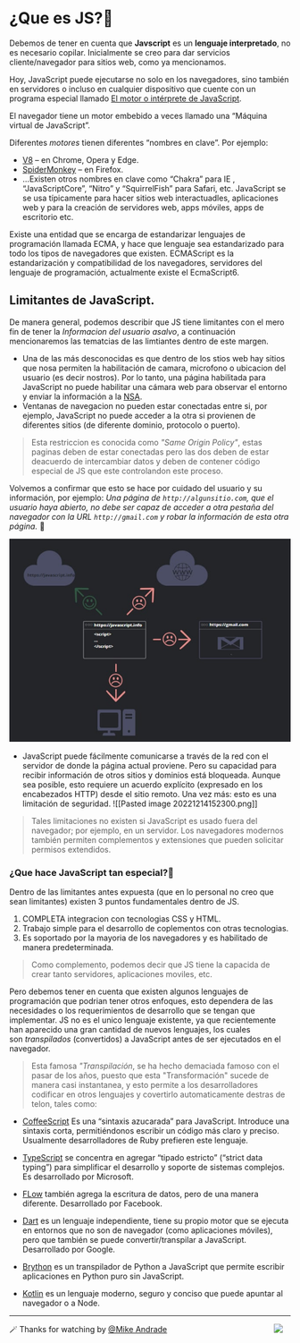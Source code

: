 # ¿Que es JS?🤔

Debemos de tener en cuenta que **Javscript** es un **lenguaje interpretado**, no es necesario copilar. Inicialmente se creo para dar servicios cliente/navegador para sitios web, como ya mencionamos. 

Hoy, JavaScript puede ejecutarse no solo en los navegadores, sino también en servidores o incluso en cualquier dispositivo que cuente con un programa especial llamado [El motor o intérprete de JavaScript](https://es.wikipedia.org/wiki/Int%C3%A9rprete_de_JavaScript).

El navegador tiene un motor embebido a veces llamado una “Máquina virtual de JavaScript”.

Diferentes *motores* tienen diferentes “nombres en clave”. Por ejemplo:

-   [V8](https://es.wikipedia.org/wiki/Chrome_V8) – en Chrome, Opera y Edge.
-   [SpiderMonkey](https://es.wikipedia.org/wiki/SpiderMonkey) – en Firefox.
-   …Existen otros nombres en clave como “Chakra” para IE , “JavaScriptCore”, “Nitro” y “SquirrelFish” para Safari, etc.
JavaScript se se usa típicamente para hacer sitios web interactuadles, aplicaciones web y para la creación de servidores web, apps móviles, apps de escritorio etc.  
  
Existe una entidad que se encarga de estandarizar lenguajes de programación llamada ECMA, y hace que lenguaje sea estandarizado para todo los tipos de navegadores que existen. ECMAScript es la estandarización y compatibilidad de los navegadores, servidores del lenguaje de programación, actualmente existe el EcmaScript6.

## Limitantes de JavaScript.

De manera general, podemos describir que JS tiene limitantes con el mero fin de tener la _Informacion del usuario asalvo_, a continuación mencionaremos las tematcias de las limtiantes dentro de este margen.

- Una de las más desconocidas es que dentro de los stios web hay sitios que nosa permiten la habilitación de camara, microfono o ubicacion del usuario (es decir nostros). Por lo tanto, una página habilitada para JavaScript no puede habilitar una cámara web para observar el entorno y enviar la información a la [NSA](https://es.wikipedia.org/wiki/Agencia_de_Seguridad_Nacional).
- Ventanas de navegacion no pueden estar conectadas entre si, por ejemplo, JavaScript no puede acceder a la otra si provienen de diferentes sitios (de diferente dominio, protocolo o puerto).

> Esta restriccion es conocida como _"Same Origin Policy"_, estas paginas deben de estar conectadas pero las dos deben de estar deacuerdo de intercambiar datos y deben de contener código especial de JS que este controlandon este proceso.

Volvemos a confirmar que esto se hace por cuidado del usuario y su información, por ejemplo: _Una página de `http://algunsitio.com`, que el usuario haya abierto, no debe ser capaz de acceder a otra pestaña del navegador con la URL `http://gmail.com` y robar la información de esta otra página._ 🔐

![JS](https://raw.githubusercontent.com/Mike-std-cpu/JS_Basic/main/Information/img/JSWEB.jpg)

- JavaScript puede fácilmente comunicarse a través de la red con el servidor de donde la página actual proviene. Pero su capacidad para recibir información de otros sitios y dominios está bloqueada. Aunque sea posible, esto requiere un acuerdo explícito (expresado en los encabezados HTTP) desde el sitio remoto. Una vez más: esto es una limitación de seguridad.
![[Pasted image 20221214152300.png]]
> Tales limitaciones no existen si JavaScript es usado fuera del navegador; por ejemplo, en un servidor. Los navegadores modernos también permiten complementos y extensiones que pueden solicitar permisos extendidos.

### ¿Que hace JavaScript tan especial?🚀

Dentro de las limitantes antes expuesta (que en lo personal no creo que sean limitantes) existen 3 puntos fundamentales dentro de JS.

1. COMPLETA integracion con tecnologias CSS y HTML.
2. Trabajo simple para el desarrollo de coplementos con otras tecnologias.
3. Es soportado por la mayoria de los navegadores y es habilitado de manera predeterminada.
> Como complemento, podemos decir que JS tiene la capacida de crear tanto servidores, aplicaciones moviles, etc.

Pero debemos tener en cuenta que existen algunos lenguajes de programación que podrian tener otros enfoques, esto dependera de las necesidades o los requerimientos de  desarrollo que se tengan que implementar. JS no es el unico lenguaje existente, ya que recientemente han aparecido una gran cantidad de nuevos lenguajes, los cuales son _transpilados_ (convertidos) a JavaScript antes de ser ejecutados en el navegador.

> Esta famosa _"Transpilación_, se ha hecho demaciada famoso con el pasar de los años, puesto que esta "Transformación" sucede de manera casi instantanea, y esto permite a los desarrolladores codificar en otros lenguajes y covertirlo automaticamente destras de telon, tales como:

-  [CoffeeScript](https://coffeescript.org/) Es una “sintaxis azucarada” para JavaScript. Introduce una sintaxis corta, permitiéndonos escribir un código más claro y preciso. Usualmente desarrolladores de Ruby prefieren este lenguaje.

-   [TypeScript](https://www.typescriptlang.org/) se concentra en agregar “tipado estricto” (“strict data typing”) para simplificar el desarrollo y soporte de sistemas complejos. Es desarrollado por Microsoft.

-   [FLow](https://flow.org/) también agrega la escritura de datos, pero de una manera diferente. Desarrollado por Facebook.

-   [Dart](https://www.dartlang.org/) es un lenguaje independiente, tiene su propio motor que se ejecuta en entornos que no son de navegador (como aplicaciones móviles), pero que también se puede convertir/transpilar a JavaScript. Desarrollado por Google.

-   [Brython](https://brython.info/) es un transpilador de Python a JavaScript que permite escribir aplicaciones en Python puro sin JavaScript.

-   [Kotlin](https://kotlinlang.org/docs/reference/js-overview.html) es un lenguaje moderno, seguro y conciso que puede apuntar al navegador o a Node.

---

🪄 Thanks for watching by [@Mike Andrade](https://github.com/Mike-std-cpu)<img align="right" src="https://media2.giphy.com/media/uL23EgTN7oEweMVy7R/200w.webp?cid=ecf05e47ev3qz7stswwx3ottvkvinyaw9bq36k6jao82l1ts&rid=200w.webp&ct=s" width="30">

